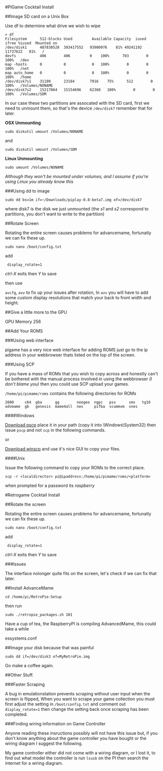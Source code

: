 #PIGame Cocktail Install

##Image SD card on a Unix Box

Use df to determine what drive we wish to wipe

	> df
	Filesystem		512-blocks Used  		Available Capacity  iused    ifree %iused  Mounted on
	/dev/disk1  	487830528  393417552   93900976    81% 49241192 11737622   81%   /
	devfs			406        406         0   	100%      703        0  100%   /dev
	map -hosts		0          0          	0   100%        0        0  100%   /net
	map auto_home	0          0          	0   100%        0        0  100%   /home
	/dev/disk7s1	31100      23184       7916    75%      512        0  100%   /Volumes/NONAME
	/dev/disk7s2	15217064   15154696    62368   100%        0        0  100%   /Volumes/SDM
	
In our case these two partitions are assocated with the SD card, first we need to unmount them, so that's the device `/dev/disk7` remember that for later.

**OSX Unmounting**

`sudo diskutil umount /Volumes/NONAME`

and

`sudo diskutil umount /Volumes/SDM`

**Linux Unmounting**

`sudo umount /Volumes/NONAME`

_Although they won't be mounted under volumes, and I assume if you're using Linux you already know this_

###Using dd to image
	
`sudo dd bs=1m if=~/Downloads/piplay-0.8-beta7.img of=/dev/disk7`

where disk7 is the disk we just unmounted (the _s1_ and _s2_ correspond to partitions, you don't want to write to the partition)

##Rotate Screen

Rotating the entire screen causes problems for advancemame, fortunatly we can fix these up.

`sudo nano /boot/config.txt`

add 

` display_rotate=1`

_ctrl-X_ exits then _Y_ to save

then use

`avcfg`, `avv` to fix up your issues after rotation, In `avv` you will have to add some custom display resolutions that match your back to front width and height.

##Give a little more to the GPU

GPU Memory 256

##Add Your ROMS

###Using web interface

pigame has a very nice web interface for adding ROMS just go to the ip address in your webbrowser thats listed on the top of the screen.

###Using SCP

If you have a mass of ROMs that you wish to copy across and honestly can't be bothered with the manual process involved in using the webbrowser _(I don't blame you)_ then you could use SCP upload your games.

`/home/pi/pimame/roms` contains the following directories for ROMs

	2600     c64  gba      gg        neogeo  ngpc   psx      sms   tg16
	advmame  gb   genesis  mame4all  nes     pifba  scummvm  snes
	
####Windows

[Download pscp](http://www.chiark.greenend.org.uk/~sgtatham/putty/download.html) place it in your path (copy it into \Windows\System32) then issue `pscp` and not `scp` in the following commands.

or

[Download winscp](http://winscp.net/eng/download.php) and use it's nice GUI to copy your files.

####Unix

Issue the following command to copy your ROMs to the correct place.

`scp -r <localdirector> pi@ipaddress:/home/pi/pimame/roms/<platform>`

when prompted for a password its _raspberry_


#Retrogame Cocktail Install

##Rotate the screen

Rotating the entire screen causes problems for advancemame, fortunatly we can fix these up.

`sudo nano /boot/config.txt`

add 

` display_rotate=1`

_ctrl-X_ exits then _Y_ to save

###Issues

The interface nolonger quite fits on the screen, let's check if we can fix that later.

##Install AdvanceMame

`cd /home/pi/RetroPie-Setup` 

then run 

`sudo ./retropie_packages.sh 101` 

Have a cup of tea, the RaspberryPI is compiling AdvancedMame, this could take a while

essystems.conf

##Image your disk because that was painful

`sudo dd if=/dev/disk3 of=MyRetroPie.img`

Go make a coffee again.

##Other Stuff.

###Faster Scraping

A bug in emulationstation prevents scraping without user input when the screen is flipped, When you want to scrape your game collection you must first adjust the setting in `/boot/config.txt` and comment out `display_rotate=1` then change the setting back once scraping has been completed.

###Finding wiring information on Game Controller

Anyone reading these insructions possibly will not have this issue but, if you don't know anything about the game controller you have bought or the wiring diagram I suggest the following.

My game controller either did not come with a wiring diagram, or I lost it, to find out what model the controller is run `lsusb` on the PI then search the internet for a wiring diagram.

 
